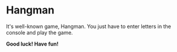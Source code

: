# Hangman

It's well-known game, Hangman. You just have to enter letters in the console and play the game.

**Good luck! Have fun!**
